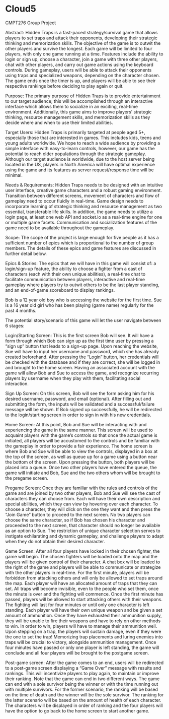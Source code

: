 # Cloud5
CMPT276 Group Project

Abstract:
Hidden Traps is a fast-paced strategy/survival game that allows players to set traps and attack their opponents, developing their strategic thinking and memorization skills. The objective of the game is to outwit the other players and survive the longest. Each game will be limited to four players, with only one game running at a time. Features include the ability to login or sign up, choose a character, join a game with three other players, chat with other players, and carry out game actions using the keyboard controls. During gameplay, users will be able to attack their opponents using traps and specialized weapons, depending on the character chosen. The game ends once the timer is up, and players will be able to see their respective rankings before deciding to play again or quit. 


Purpose:
The primary purpose of Hidden Traps is to provide entertainment to our target audience; this will be accomplished through an interactive interface which allows them to socialize in an exciting, real-time environment. Additionally, this game aims to improve players’ strategic thinking, resource management skills, and memorization skills as they decide where and when to use their limited abilities.  


Target Users:
	Hidden Traps is primarily targeted at people aged 5+, especially those that are interested in games. This includes kids, teens and young adults worldwide. We hope to reach a wide audience by providing a simple interface with easy-to-learn controls, however, our game has the potential to reach older populations through the strategic gameplay. Although our target audience is worldwide, due to the host server being located in the US, players in North America will have optimal experience using the game and its features as server request/response time will be minimal.


Needs & Requirements:
	Hidden Traps needs to be designed with an intuitive user interface, creative game characters and a robust gaming environment. Transition between different screens, movement of characters and flow of gameplay need to occur fluidly in real-time. Game design needs to incorporate learning of strategic thinking and resource management as two essential, transferable life skills. In addition, the game needs to utilize a login page, at least one web API and socket.io as a real-time engine for one or multiple game facets. Communication and socialization features of the game need to be available throughout the gameplay.


Scope:
The scope of the project is large enough for five people as it has a sufficient number of epics which is proportional to the number of group members. The details of these epics and game features are discussed in further detail below.


Epics & Stories:
The epics that we will have in this game will consist of:  a login/sign-up feature, the ability to choose a fighter from a cast of characters (each with their own unique abilities), a real-time chat to facilitate communication between players, interactive and real-time gameplay where players try to outwit others to be the last player standing, and an end-of-game scoreboard to display rankings.

Bob is a 12 year old boy who is accessing the website for the first time.
Sue is a 16 year old girl who has been playing (game name) regularly for the past 4 months.

The potential story/scenario of this game will let the user navigate between 6 stages: 

Login/Starting Screen:
This is the first screen Bob will see. It will have a form through which Bob can sign up as the first time user by pressing a “sign up”  button that leads to a sign-up page. 
Upon reaching the website, Sue will have to input her username and password, which she has already created beforehand. After pressing the “Login” button, her credentials will be checked with the database and if they are correct, she will be logged in and brought to the home screen. 
Having an associated account with the game will allow Bob and Sue to access the game, and recognize recurring players by username when they play with them, facilitating social interaction.


Sign Up Screen:
On this screen, Bob will see the form asking him for his desired username, password, and email (optional). After filling out and submitting the form, the inputs will be validated and a successful/failure message will be shown. If Bob signed up successfully, he will be redirected to the login/starting screen in order to sign in with his new credentials. 

Home Screen:
At this point, Bob and Sue will be interacting with and experiencing the game in the same manner.
This screen will be used to acquaint players with the game’s controls so that once the actual game is initiated, all players will be accustomed to the controls and be familiar with the gameplay in order to provide a fair experience. 
The home screen is where Bob and Sue will be able to view the controls, displayed in a box at the top of the screen, as well as queue up for a game using a button near the bottom of the screen. Upon pressing the button, both players will be placed into a queue. Once two other players have entered the queue, the game will initiate and Bob, Sue and the two others whom will be brought to the pregame screen.  

Pregame Screen:
Once they are familiar with the rules and controls of the game and are joined by two other players, Bob and Sue will see the cast of characters they can choose from. Each will have their own description and special abilities, which they can view by hovering over each character. To choose a character, they will click on the one they want and then press the “Join Game” button to proceed to the next screen.  No two players can choose the same character, so if Bob has chosen his character and proceeded to the next screen, that character should no longer be available as an option to Sue. The restriction of unique character selection serves to instigate exhilarating and dynamic gameplay, and challenge players to adapt when they do not obtain their desired character.

Game Screen:
After all four players have locked in their chosen fighter, the game will begin. The chosen fighters will be loaded onto the map and the players will be given control of their character. A chat box will be loaded to the right of the game and players will be able to communicate or strategize with the other players in real-time. 
For the first minute, players will be forbidden from attacking others and will only be allowed to set traps around the map. Each player will have an allocated amount of traps that they can set. All traps will become invisible, even to the people who set them, once the minute is over and the fighting will commence. 
Once the first minute has passed, players will be allowed to start attacking others with their weapons. The fighting will last for four minutes or until only one character is left standing. Each player will have their own unique weapon and be given a set amount of ammunition. Once they have exhausted their ammunition supply, they will be unable to fire their weapons and have to rely on other methods to win. In order to win, players will have to manage their ammunition well. Upon stepping on a trap, the players will sustain damage, even if they were the one to set the trap! Memorizing trap placements and luring enemies into traps will be crucial to victory, alongside ammunition management. 
Once four minutes have passed or only one player is left standing, the game will conclude and all four players will be brought to the postgame screen.

Post-game screen:
After the game comes to an end, users will be redirected to a post-game screen displaying a “Game Over” message with results and rankings. This will incentivize players to play again, to maintain or improve their ranking. Note that the game can end in two different ways. The game can end with a sole survivor being the winner or with the time running out with multiple survivors. For the former scenario, the ranking will be based on the time of death and the winner will be the sole survivor. The ranking for the latter scenario will be based on the amount of health of each character. The characters will be displayed in order of ranking and the four players will have the option to go back to the home screen to start another game. 
